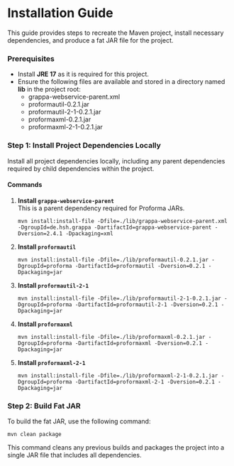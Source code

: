 # Installation Guide

This guide provides steps to recreate the Maven project, install necessary dependencies, and produce a fat JAR file for the project.

### Prerequisites

- Install **JRE 17** as it is required for this project.
- Ensure the following files are available and stored in a directory named **lib** in the project root:
  - grappa-webservice-parent.xml
  - proformautil-0.2.1.jar
  - proformautil-2-1-0.2.1.jar
  - proformaxml-0.2.1.jar
  - proformaxml-2-1-0.2.1.jar

### Step 1: Install Project Dependencies Locally

Install all project dependencies locally, including any parent dependencies required by child dependencies within the project.

#### Commands

1. **Install `grappa-webservice-parent`**  
   This is a parent dependency required for Proforma JARs.

   ```shell
   mvn install:install-file -Dfile=./lib/grappa-webservice-parent.xml -DgroupId=de.hsh.grappa -DartifactId=grappa-webservice-parent -Dversion=2.4.1 -Dpackaging=xml
   ```

2. **Install `proformautil`**

   ```shell
   mvn install:install-file -Dfile=./lib/proformautil-0.2.1.jar -DgroupId=proforma -DartifactId=proformautil -Dversion=0.2.1 -Dpackaging=jar
   ```

3. **Install `proformautil-2-1`**

   ```shell
   mvn install:install-file -Dfile=./lib/proformautil-2-1-0.2.1.jar -DgroupId=proforma -DartifactId=proformautil-2-1 -Dversion=0.2.1 -Dpackaging=jar
   ```

4. **Install `proformaxml`**

   ```shell
   mvn install:install-file -Dfile=./lib/proformaxml-0.2.1.jar -DgroupId=proforma -DartifactId=proformaxml -Dversion=0.2.1 -Dpackaging=jar
   ```

5. **Install `proformaxml-2-1`**

   ```shell
   mvn install:install-file -Dfile=./lib/proformaxml-2-1-0.2.1.jar -DgroupId=proforma -DartifactId=proformaxml-2-1 -Dversion=0.2.1 -Dpackaging=jar
   ```

### Step 2: Build Fat JAR

To build the fat JAR, use the following command:

```shell
mvn clean package
```

This command cleans any previous builds and packages the project into a single JAR file that includes all dependencies.
